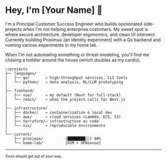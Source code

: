 # Hey, I'm [Your Name] 👋

I'm a Principal Customer Success Engineer who builds opinionated side-projects when I'm not helping enterprise customers. My sweet spot is where secure architecture, developer ergonomics, and clean UI intersect. Currently building Proximux (an identity experiment) with a Go backend and running various experiments in my home lab.

When I'm not automating something or threat-modeling, you'll find me chasing a toddler around the house (which doubles as my cardio).

```
~/projects
├── languages/
│   ├── go/       → high-throughput services, CLI tools
│   └── python/   → data analysis, ML/LLM prototyping
│
├── frontend/
│   ├── vue/      → my default (Nuxt for full-stack)
│   └── react/    → when the project calls for Next.js
│
├── infrastructure/
│   ├── docker/   → containerization & local dev
│   ├── aws/      → cloud services (Lambda, ECS, S3)
│   ├── terraform/→ infrastructure as code
│   └── nix/      → reproducible environments
│
└── current/
    ├── proximux/          [████████░░] 80%
    └── home-lab/          [KVM + OPNsense]
```

---

<sub>Tools should get out of your way.</sub>
